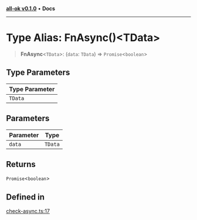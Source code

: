 [**all-ok v0.1.0**](../../README.md) • **Docs**

***

# Type Alias: FnAsync()\<TData\>

> **FnAsync**\<`TData`\>: (`data`: `TData`) => `Promise`\<`boolean`\>

## Type Parameters

| Type Parameter |
| ------ |
| `TData` |

## Parameters

| Parameter | Type |
| ------ | ------ |
| `data` | `TData` |

## Returns

`Promise`\<`boolean`\>

## Defined in

[check-async.ts:17](https://github.com/oreshinya/all-ok/blob/7ad66c9c41377006d7fe2b9941a247cf80c6127d/src/check-async.ts#L17)
